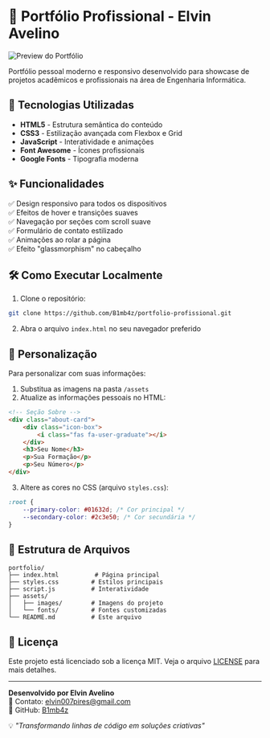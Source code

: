 # 📌 Portfólio Profissional - Elvin Avelino

![Preview do Portfólio](https://via.placeholder.com/800x500.png?text=Preview+do+Portf%C3%B3lio) <!-- Substitua por uma imagem real do seu projeto -->

Portfólio pessoal moderno e responsivo desenvolvido para showcase de projetos acadêmicos e profissionais na área de Engenharia Informática.

## 🚀 Tecnologias Utilizadas

- **HTML5** - Estrutura semântica do conteúdo
- **CSS3** - Estilização avançada com Flexbox e Grid
- **JavaScript** - Interatividade e animações
- **Font Awesome** - Ícones profissionais
- **Google Fonts** - Tipografia moderna

## ✨ Funcionalidades

✅ Design responsivo para todos os dispositivos  
✅ Efeitos de hover e transições suaves  
✅ Navegação por seções com scroll suave  
✅ Formulário de contato estilizado  
✅ Animações ao rolar a página  
✅ Efeito "glassmorphism" no cabeçalho  

## 🛠️ Como Executar Localmente

1. Clone o repositório:
```bash
git clone https://github.com/B1mb4z/portfolio-profissional.git
```

2. Abra o arquivo `index.html` no seu navegador preferido

## 🎨 Personalização

Para personalizar com suas informações:

1. Substitua as imagens na pasta `/assets`
2. Atualize as informações pessoais no HTML:
```html
<!-- Seção Sobre -->
<div class="about-card">
    <div class="icon-box">
        <i class="fas fa-user-graduate"></i>
    </div>
    <h3>Seu Nome</h3>
    <p>Sua Formação</p>
    <p>Seu Número</p>
</div>
```

3. Altere as cores no CSS (arquivo `styles.css`):
```css
:root {
    --primary-color: #01632d; /* Cor principal */
    --secondary-color: #2c3e50; /* Cor secundária */
}
```

## 📂 Estrutura de Arquivos

```
portfolio/
├── index.html          # Página principal
├── styles.css         # Estilos principais
├── script.js          # Interatividade
├── assets/
│   ├── images/        # Imagens do projeto
│   └── fonts/         # Fontes customizadas
└── README.md          # Este arquivo
```

## 📝 Licença

Este projeto está licenciado sob a licença MIT. Veja o arquivo [LICENSE](LICENSE) para mais detalhes.

---

**Desenvolvido por Elvin Avelino**  
📧 Contato: [elvin007pires@gmail.com](mailto:elvin007pires@gmail.com)  
🔗 GitHub: [B1mb4z](https://github.com/B1mb4z)  

💡 *"Transformando linhas de código em soluções criativas"*

